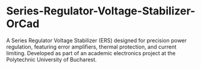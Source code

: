 # Series-Regulator-Voltage-Stabilizer-OrCad
A Series Regulator Voltage Stabilizer (ERS) designed for precision power regulation, featuring error amplifiers, thermal protection, and current limiting. Developed as part of an academic electronics project at the Polytechnic University of Bucharest.
